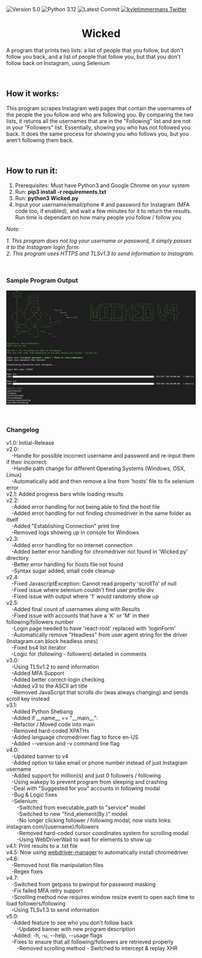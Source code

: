 ![Version 5.0](http://img.shields.io/badge/version-v5.0-orange.svg)
![Python 3.12](http://img.shields.io/badge/python-3.12-blue.svg)
![Latest Commit](https://img.shields.io/github/last-commit/kyletimmermans/wicked?color=green)
[![kyletimmermans Twitter](http://img.shields.io/twitter/url/http/shields.io.svg?style=social&label=Follow)](https://twitter.com/kyletimmermans)

# <div align="center">Wicked</div>

A program that prints two lists: a list of people that you follow, but don't follow you back, and a list of people that follow you, but that you don't follow back on Instagram, using Selenium

</br>

## How it works:
This program scrapes Instagram web pages that contain the usernames of the people the you follow and who are following you. By comparing the two lists, it returns all the usernames that are in the "Following" list and are not in your "Followers" list. Essentially, showing you who has not followed you back. It does the same process for showing you who follows you, but you aren't following them back.

</br>

## How to run it:
1. Prerequisites: Must have Python3 and Google Chrome on your system
2. Run: **pip3 install -r requirements.txt**
3. Run: **python3 Wicked.py**
4. Input your username/email/phone # and password for Instagram (MFA code too, if enabled), and wait a few minutes for it to return the results. Run time is dependant on how many people you follow / follow you

_Note:_ 

_1. This program does not log your username or password, it simply passes it to the Instagram login form._    
_2. This program uses HTTPS and TLSv1.3 to send information to Instagram._

</br>

### Sample Program Output
![alt text](https://github.com/kyletimmermans/wicked/blob/master/output_screenshot.png "Sample Program Output")

</br>

### Changelog
<div>v1.0: Initial-Release</div>
<div>v2.0:<div>
<div>&ensp;&ensp;-Handle for possible incorrect username and password and re-input them if their incorrect</div>
<div>&ensp;&ensp;-Handle path change for different Operating Systems (Windows, OSX, Linux)</div>
<div>&ensp;&ensp;-Automatically add and then remove a line from 'hosts' file to fix selenium error</div>
<div>v2.1: Added progress bars while loading results</div>
<div>v2.2:</div>
<div>&ensp;&ensp;-Added error handling for not being able to find the host file</div>
<div>&ensp;&ensp;-Added error handling for not finding chromedriver in the same folder as itself</div>
<div>&ensp;&ensp;-Added "Establishing Connection" print line
<div>&ensp;&ensp;-Removed logs showing up in console for Windows</div>
<div>v2.3:</div>
<div>&ensp;&ensp;-Added error handling for no internet connection</div>
<div>&ensp;&ensp;-Added better error handling for chromedriver not found in 'Wicked.py' directory</div> 
<div>&ensp;&ensp;-Better error handling for hosts file not found</div>
<div>&ensp;&ensp;-Syntax sugar added, small code cleanup</div> 
<div>v2.4:</div>
<div>&ensp;&ensp;-Fixed JavascriptException: Cannot read property 'scrollTo' of null</div>
<div>&ensp;&ensp;-Fixed issue where selenium couldn't find user profile div</div>
<div>&ensp;&ensp;-Fixed issue with output where '1' would randomly show up
<div>v2.5:</div>
<div>&ensp;&ensp;-Added final count of usernames along with Results</div>
<div>&ensp;&ensp;-Fixed issue with accounts that have a 'K' or 'M' in their following/followers number</div>
<div>&ensp;&ensp;-Login page needed to have 'react-root' replaced with 'loginForm'</div>
<div>&ensp;&ensp;-Automatically remove "Headless" from user agent string for the driver (Instagram can block headless ones)</div>
<div>&ensp;&ensp;-Fixed bs4 list iterator</div>
<div>&ensp;&ensp;-Logic for (following - followers) detailed in comments</div>
<div>v3.0:</div>
<div>&ensp;&ensp;-Using TLSv1.2 to send information</div>
<div>&ensp;&ensp;-Added MFA Support</div>
<div>&ensp;&ensp;-Added better correct-login checking</div>
<div>&ensp;&ensp;-Added v3 to the ASCII art title</div>
<div>&ensp;&ensp;-Removed JavaScript that scrolls div (was always changing) and sends scroll key instead</div>
<div>v3.1:</div>
<div>&ensp;&ensp;-Added Python Shebang</div>
<div>&ensp;&ensp;-Added if __name__ == "__main__":</div>
<div>&ensp;&ensp;-Refactor / Moved code into main</div>
<div>&ensp;&ensp;-Removed hard-coded XPATHs</div>
<div>&ensp;&ensp;-Added language chromedriver flag to force en-US</div>
<div>&ensp;&ensp;-Added --version and -v command line flag<div>
<div>v4.0:</div>
<div>&ensp;&ensp;-Updated banner to v4<div>
<div>&ensp;&ensp;-Added option to take email or phone number instead of just Instagram username<div>
<div>&ensp;&ensp;-Added support for million(s) and just 0 followers / following<div>
<div>&ensp;&ensp;-Using wakepy to prevent program from sleeping and crashing<div>
<div>&ensp;&ensp;-Deal with "Suggested for you" accounts in following modal</div>
<div>&ensp;&ensp;-Bug & Logic fixes</div> 
<div>&ensp;&ensp;-Selenium:</div>
<div>&ensp;&ensp;&ensp;&ensp;-Switched from executable_path to "service" model</div>
<div>&ensp;&ensp;&ensp;&ensp;-Switched to new "find_element(By.)" model</div>
<div>&ensp;&ensp;&ensp;&ensp;-No longer clicking follower / following modal, now visits links: instagram.com/{username}/followers</div>
<div>&ensp;&ensp;&ensp;&ensp;-Removed hard-coded cursor coordinates system for scrolling modal</div>
<div>&ensp;&ensp;&ensp;&ensp;-Using WebDriverWait to wait for elements to show up</div>
<div>v4.1: Print results to a .txt file</div>
<div>v4.5: Now using <a href="https://pypi.org/project/webdriver-manager/">webdriver-manager</a> to automatically install chromedriver</div>
<div>v4.6:</div>
<div>&ensp;&ensp;-Removed host file manipulation files<div>
<div>&ensp;&ensp;-Regex fixes<div>
<div>v4.7:</div>
<div>&ensp;&ensp;-Switched from getpass to pwinput for password masking<div>
<div>&ensp;&ensp;-Fix failed MFA retry support<div>
<div>&ensp;&ensp;-Scrolling method now requires window resize event to open each time to load followers/following</div>
<div>&ensp;&ensp;-Using TLSv1.3 to send information</div>
<div>v5.0:</div>
<div>&ensp;&ensp;-Added feature to see who you don't follow back<div>
<div>&ensp;&ensp;&ensp;&ensp;-Updated banner with new program description</div>
<div>&ensp;&ensp;-Added: -h, -u, --help, --usage flags</div>
<div>&ensp;&ensp;-Fixes to ensure that all following/followers are retrieved properly<div>
<div>&ensp;&ensp;&ensp;&ensp;-Removed scrolling method - Switched to intercept & replay XHR</div>
